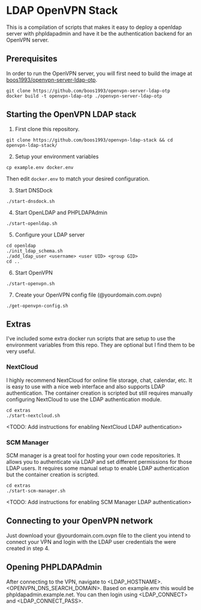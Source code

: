 # LDAP OpenVPN Stack
This is a compilation of scripts that makes it easy to deploy a openldap server with phpldapadmin and have it be the authentication backend for an OpenVPN server.

## Prerequisites
In order to run the OpenVPN server, you will first need to build the image at [boos1993/openvpn-server-ldap-otp](https://github.com/boos1993/openvpn-server-ldap-otp).

```
git clone https://github.com/boos1993/openvpn-server-ldap-otp
docker build -t openvpn-ldap-otp ./openvpn-server-ldap-otp
```
## Starting the OpenVPN LDAP stack
1) First clone this repository.
```
git clone https://github.com/boos1993/openvpn-ldap-stack && cd openvpn-ldap-stack/ 
```
2) Setup your environment variables
```
cp example.env docker.env
```
Then edit `docker.env` to match your desired configuration.

3) Start DNSDock
```
./start-dnsdock.sh
```

4) Start OpenLDAP and PHPLDAPAdmin
```
./start-openldap.sh
```

5) Configure your LDAP server
```
cd openldap
./init_ldap_schema.sh
./add_ldap_user <username> <user UID> <group GID>
cd ..
```

6) Start OpenVPN
```
./start-openvpn.sh
```

7) Create your OpenVPN config file (@yourdomain.com.ovpn)
```
./get-openvpn-config.sh
```

## Extras
I've included some extra docker run scripts that are setup to use the environment variables from this repo. They are optional but I find them to be very useful.

### NextCloud
I highly recommend NextCloud for online file storage, chat, calendar, etc. It is easy to use with a nice web interface and also supports LDAP authentication. The container creation is scripted but still requires manually configuring NextCloud to use the LDAP authentication module.
```
cd extras
./start-nextcloud.sh
```
<TODO: Add instructions for enabling NextCloud LDAP authentication>

### SCM Manager
SCM manager is a great tool for hosting your own code repositories. It allows you to authenticate via LDAP and set different permissions for those LDAP users. It requires some manual setup to enable LDAP authentication but the container creation is scripted.

```
cd extras
./start-scm-manager.sh
```
<TODO: Add instructions for enabling SCM Manager LDAP authentication>

## Connecting to your OpenVPN network
Just download your @yourdomain.com.ovpn file to the client you intend to connect your VPN and login with the LDAP user credentials the were created in step 4. 

## Opening PHPLDAPAdmin
After connecting to the VPN, navigate to <LDAP_HOSTNAME>.<OPENVPN_DNS_SEARCH_DOMAIN>. Based on example.env this would be phpldapadmin.example.net. You can then login using <LDAP_CONNECT> and <LDAP_CONNECT_PASS>.
